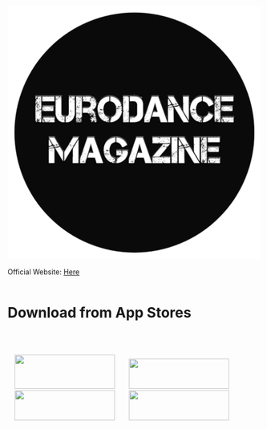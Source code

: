 <p align="center">
<img src="https://raw.githubusercontent.com/ngrock90/Eurodance-Mag/main/5190386000024213752.20210901102147.85971127920021033424010683476948.png" />
  

Official Website: <a href="http://bit.ly/eurodancemagazine
">Here</a><br><br>

# Download from App Stores
<br><br>

<a href="https://amzn.to/2RsvLTM" imageanchor="1" style="margin-left: 1em; margin-right: 1em;"><img border="0" data-original-height="191" data-original-width="65" height="68" src="https://1.bp.blogspot.com/-1hwWPVaTEHM/YP7Nk0Zv-bI/AAAAAAAABFc/rIGs4blwO581JXzLUfefcGLnTxswehSDgCLcBGAsYHQ/w200-h68/amazon-apps-store-en.png" width="200" /></a><a href="http://bit.ly/eurodanceapp"  title="App" imageanchor="1" style="margin-left: 1em; margin-right: 1em;"><img border="0" data-original-height="828" data-original-width="829" height="60" src="https://cdn.onlineradiobox.com/img/google-play-badge2_en.png" width="200" /></a><br /><a href="http://apps.samsung.com/appquery/appDetail.as?appId=com.codlab.eurodancemag"  title="App" imageanchor="1" style="margin-left: 1em; margin-right: 1em;"><img border="0" data-original-height="828" data-original-width="829" height="60" src="https://1.bp.blogspot.com/-oz5a1xHWGQs/YP7TfII5TLI/AAAAAAAABFk/YNEtuwzY8MAV6w2P_lSmyMHwkxZDJv3IACLcBGAsYHQ/s16000/galaxy_apps_badge_black.png" width="200"/></a><a href="https://appgallery.huawei.com/#/app/soon"  title="App" imageanchor="1" style="margin-left: 1em; margin-right: 1em;"><img border="0" data-original-height="" data-original-width="" height="60" src="https://1.bp.blogspot.com/-F8S1qzOSKgg/YP7LVDbVL_I/AAAAAAAABFY/xVSLUQOyH5cwoWKzX588376QnAKQl-txwCPcBGAYYCw/s16000/appgallery.png" width="200" /></a>

